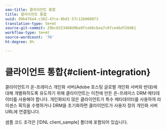 ```yaml
---
seo-title: 클라이언트 통합
title: 클라이언트 통합
uuid: 89b476e4-c382-47ce-8bd1-57c12b060073
translation-type: tm+mt
source-git-commit: 29bc8323460d9be0fce66cbea7c6fce46df20d61
workflow-type: tm+mt
source-wordcount: '76'
ht-degree: 0%

---
```



# 클라이언트 통합{#client-integration}

클라이언트가 온-프레미스 개인화 서버(Adobe 호스팅 글로벌 개인화 서버와 반대)에 대해 개별화하도록 유도하기 위해 클라이언트는 이전에 만든 온-프레미스 DRM 메타데이터를 사용해야 합니다. 개인화되지 않은 클라이언트가 특수 메타데이터를 사용하여 라이센스 획득을 수행하거나 DRM을 초기화하면 클라이언트가 사용자 정의 개인화 서버 URL에 연결됩니다.

샘플 코드 조각은 [!DNL client_sample] 폴더에 포함되어 있습니다.
